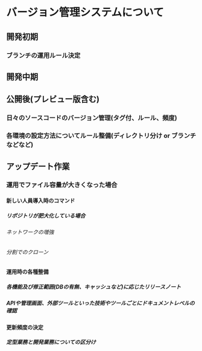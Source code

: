 # バージョン管理システムについて
## 開発初期
### ブランチの運用ルール決定
## 開発中期
## 公開後(プレビュー版含む)
### 日々のソースコードのバージョン管理(タグ付、ルール、頻度)
### 各環境の設定方法についてルール整備(ディレクトリ分け or ブランチなどなど)
## アップデート作業
### 運用でファイル容量が大きくなった場合
#### 新しい人員導入時のコマンド
##### リポジトリが肥大化している場合
###### ネットワークの増強
###### 分割でのクローン
#### 運用時の各種整備
##### 各機能及び修正範囲(DBの有無、キャッシュなど)に応じたリリースノート
##### APIや管理画面、外部ツールといった技術やツールごとにドキュメントレベルの確認
#### 更新頻度の決定
##### 定型業務と開発業務についての区分け
